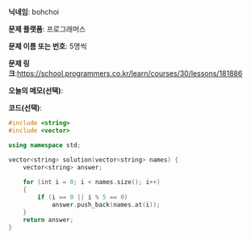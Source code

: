 **닉네임**: bohchoi

**문제 플랫폼**: 프로그래머스

**문제 이름 또는 번호**: 5명씩

**문제 링크**:https://school.programmers.co.kr/learn/courses/30/lessons/181886

**오늘의 메모(선택)**: 

**코드(선택)**:

```cpp
#include <string>
#include <vector>

using namespace std;

vector<string> solution(vector<string> names) {
    vector<string> answer;
    
    for (int i = 0; i < names.size(); i++)
    {
        if (i == 0 || i % 5 == 0)
            answer.push_back(names.at(i));
    }
    return answer;
}

```